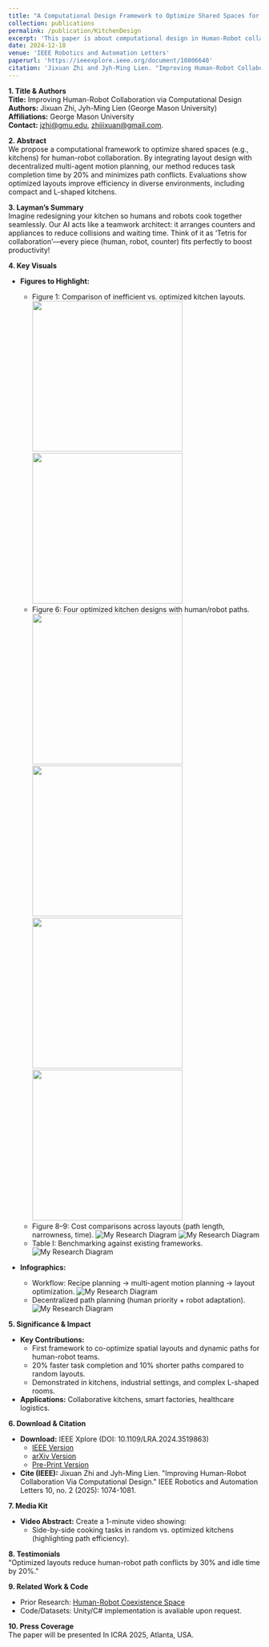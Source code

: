 ```yaml
---
title: "A Computational Design Framework to Optimize Shared Spaces for Human-Robot Collaboration."
collection: publications
permalink: /publication/KitchenDesign
excerpt: 'This paper is about computational design in Human-Robot collaboration kitchen space.'
date: 2024-12-18
venue: 'IEEE Robotics and Automation Letters'
paperurl: 'https://ieeexplore.ieee.org/document/10806640'
citation: 'Jixuan Zhi and Jyh-Ming Lien. "Improving Human-Robot Collaboration Via Computational Design." IEEE Robotics and Automation Letters 10, no. 2 (2025): 1074-1081.'
---
```


**1. Title & Authors**  
**Title:** Improving Human-Robot Collaboration via Computational Design  
**Authors:** Jixuan Zhi, Jyh-Ming Lien (George Mason University)  
**Affiliations:** George Mason University  
**Contact:** jzhi@gmu.edu, zhijixuan@gmail.com.  

**2. Abstract**  
We propose a computational framework to optimize shared spaces (e.g., kitchens) for human-robot collaboration. By integrating layout design with decentralized multi-agent motion planning, our method reduces task completion time by 20% and minimizes path conflicts. Evaluations show optimized layouts improve efficiency in diverse environments, including compact and L-shaped kitchens.  

**3. Layman’s Summary**  
Imagine redesigning your kitchen so humans and robots cook together seamlessly. Our AI acts like a teamwork architect: it arranges counters and appliances to reduce collisions and waiting time. Think of it as ‘Tetris for collaboration’—every piece (human, robot, counter) fits perfectly to boost productivity!  

**4. Key Visuals**  
+ **Figures to Highlight:**  
  + Figure 1: Comparison of inefficient vs. optimized kitchen layouts.  
    <img src="../images/kitchen/np20.png" width="300"> <img src="../images/kitchen/81V.png" width="300">
  + Figure 6: Four optimized kitchen designs with human/robot paths.  
    <img src="../images/kitchen/20V.png" width="300"> <img src="../images/kitchen/51V.png" width="300">  
    <img src="../images/kitchen/81V.png" width="300"> <img src="../images/kitchen/93V.png" width="300">
  + Figure 8–9: Cost comparisons across layouts (path length, narrowness, time).
    ![My Research Diagram](../images/kitchen/2C.png)
    ![My Research Diagram](../images/kitchen/Interval-neg.png)
  + Table I: Benchmarking against existing frameworks.
    ![My Research Diagram](../images/kitchen/table.png)

+ **Infographics:**  
  + Workflow: Recipe planning → multi-agent motion planning → layout optimization.
    ![My Research Diagram](../images/kitchen/overview.png)
  + Decentralized path planning (human priority + robot adaptation).
    ![My Research Diagram](../images/kitchen/mmpn.png)

**5. Significance & Impact**
+ **Key Contributions:**
  + First framework to co-optimize spatial layouts and dynamic paths for human-robot teams.  
  + 20% faster task completion and 10% shorter paths compared to random layouts.  
  + Demonstrated in kitchens, industrial settings, and complex L-shaped rooms.  
+ **Applications:** Collaborative kitchens, smart factories, healthcare logistics.  

**6. Download & Citation**  
+ **Download:** IEEE Xplore (DOI: 10.1109/LRA.2024.3519863)
  - [IEEE Version](https://ieeexplore.ieee.org/document/10806640)
  - [arXiv Version](https://arxiv.org/abs/2303.11425)
  - [Pre-Print Version](../files/Pre-Kitchen.pdf)
+ **Cite (IEEE):** Jixuan Zhi and Jyh-Ming Lien. "Improving Human-Robot Collaboration Via Computational Design." IEEE Robotics and Automation Letters 10, no. 2 (2025): 1074-1081.

**7. Media Kit**  
+ **Video Abstract:** Create a 1-minute video showing:  
  + Side-by-side cooking tasks in random vs. optimized kitchens (highlighting path efficiency).  

**8. Testimonials**  
"Optimized layouts reduce human-robot path conflicts by 30% and idle time by 20%."

**9. Related Work & Code**  
+ Prior Research: [Human-Robot Coexistence Space](https://jixuanzhi.github.io/publication/Human-Robot%20Coexistence%20Space)
+ Code/Datasets: Unity/C# implementation is avaliable upon request.  

**10. Press Coverage**  
The paper will be presented In ICRA 2025, Atlanta, USA.  

